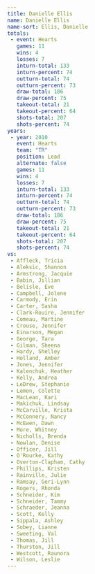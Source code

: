 ```yaml
---
title: Danielle Ellis
name: Danielle Ellis
name-sort: Ellis, Danielle
totals:
 - event: Hearts
   games: 11
   wins: 4
   losses: 7
   inturn-total: 133
   inturn-percent: 74
   outturn-total: 74
   outturn-percent: 73
   draw-total: 186
   draw-percent: 75
   takeout-total: 21
   takeout-percent: 64
   shots-total: 207
   shots-percent: 74
years:
 - year: 2010
   event: Hearts
   team: "TR"
   position: Lead
   alternate: false
   games: 11
   wins: 4
   losses: 7
   inturn-total: 133
   inturn-percent: 74
   outturn-total: 74
   outturn-percent: 73
   draw-total: 186
   draw-percent: 75
   takeout-total: 21
   takeout-percent: 64
   shots-total: 207
   shots-percent: 74
vs:
 - Affleck, Tricia
 - Aleksic, Shannon
 - Armstrong, Jacquie
 - Babin, Jillian
 - Belisle, Eve
 - Campbell, Jolene
 - Carmody, Erin
 - Carter, Sasha
 - Clark-Rouire, Jennifer
 - Comeau, Martine
 - Crouse, Jennifer
 - Einarson, Megan
 - George, Tara
 - Gilman, Sheena
 - Hardy, Shelley
 - Holland, Amber
 - Jones, Jennifer
 - Kalenchuk, Heather
 - Kelly, Andrea
 - LeDrew, Stephanie
 - Lemon, Colette
 - MacLean, Kari
 - Makichuk, Lindsay
 - McCarville, Krista
 - McConnery, Nancy
 - McEwen, Dawn
 - More, Whitney
 - Nicholls, Brenda
 - Nowlan, Denise
 - Officer, Jill
 - O'Rourke, Kathy
 - Overton-Clapham, Cathy
 - Phillips, Kristen
 - Rainville, Julie
 - Ramsay, Geri-Lynn
 - Rogers, Rhonda
 - Schneider, Kim
 - Schneider, Tammy
 - Schraeder, Jeanna
 - Scott, Kelly
 - Sippala, Ashley
 - Sobey, Lianne
 - Sweeting, Val
 - Thomas, Jill
 - Thurston, Jill
 - Westcott, Raunora
 - Wilson, Leslie
---
```

